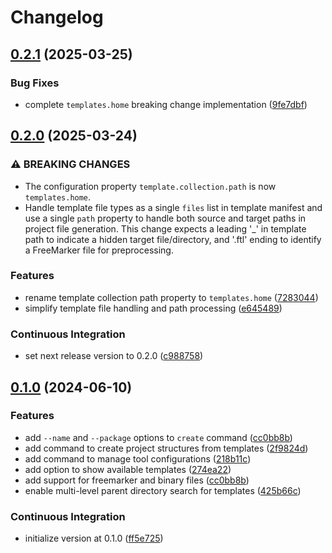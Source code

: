# Changelog

## [0.2.1](https://github.com/mayekukhisa/scaffold-cli/compare/v0.2.0...v0.2.1) (2025-03-25)


### Bug Fixes

* complete `templates.home` breaking change implementation ([9fe7dbf](https://github.com/mayekukhisa/scaffold-cli/commit/9fe7dbf4f2dbf1994e48570b1668c447f774f6d0))

## [0.2.0](https://github.com/mayekukhisa/scaffold-cli/compare/v0.1.0...v0.2.0) (2025-03-24)


### ⚠ BREAKING CHANGES

* The configuration property `template.collection.path` is now `templates.home`.
* Handle template file types as a single `files` list in template manifest and use a single `path` property to handle both source and target paths in project file generation. This change expects a leading '_' in template path to indicate a hidden target file/directory, and '.ftl' ending to identify a FreeMarker file for preprocessing.

### Features

* rename template collection path property to `templates.home` ([7283044](https://github.com/mayekukhisa/scaffold-cli/commit/728304421dcc8c548a66bb99bed3dfda92a84fba))
* simplify template file handling and path processing ([e645489](https://github.com/mayekukhisa/scaffold-cli/commit/e645489cdb89b4f90c5dec7bff53cff16912cb4b))


### Continuous Integration

* set next release version to 0.2.0 ([c988758](https://github.com/mayekukhisa/scaffold-cli/commit/c988758850a35b71338a82a6b6dae09292cc1e35))

## [0.1.0](https://github.com/mayekukhisa/scaffold-cli/compare/v0.1.0...v0.1.0) (2024-06-10)


### Features

* add `--name` and `--package` options to `create` command ([cc0bb8b](https://github.com/mayekukhisa/scaffold-cli/commit/cc0bb8b8959dd634c3ca47eb6e24fb963dbde942))
* add command to create project structures from templates ([2f9824d](https://github.com/mayekukhisa/scaffold-cli/commit/2f9824dd72ccc695d131d9f8c0b5d858f9162470))
* add command to manage tool configurations ([218b11c](https://github.com/mayekukhisa/scaffold-cli/commit/218b11cff029278336f996fe2fc978bff085c099))
* add option to show available templates ([274ea22](https://github.com/mayekukhisa/scaffold-cli/commit/274ea2256f156699bad2a44e742b70ab5dd9c3eb))
* add support for freemarker and binary files ([cc0bb8b](https://github.com/mayekukhisa/scaffold-cli/commit/cc0bb8b8959dd634c3ca47eb6e24fb963dbde942))
* enable multi-level parent directory search for templates ([425b66c](https://github.com/mayekukhisa/scaffold-cli/commit/425b66c2b849276c608dc3a0d8f706fa8a4e0cd7))


### Continuous Integration

* initialize version at 0.1.0 ([ff5e725](https://github.com/mayekukhisa/scaffold-cli/commit/ff5e725583f1d4407eaf6821d0c0019171b511c3))
